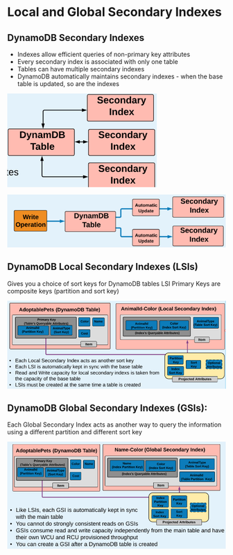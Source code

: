 # Local and Global Secondary Indexes

## DynamoDB Secondary Indexes

* Indexes allow efficient queries of non-primary key attributes 
* Every secondary index is associated with only one table 
* Tables can have multiple secondary indexes 
* DynamoDB automatically maintains secondary indexes - when the base table is updated, so are the indexes

![](../../../.gitbook/assets/image%20%2843%29.png)

![](../../../.gitbook/assets/image%20%2824%29.png)

## DynamoDB Local Secondary Indexes \(LSIs\) 

Gives you a choice of sort keys for DynamoDB tables LSI Primary Keys are composite keys \(partition and sort key\)

![](../../../.gitbook/assets/image.png)

## DynamoDB Global Secondary Indexes \(GSIs\):

Each Global Secondary Index acts as another way to query the information using a different partition and different sort key

![](../../../.gitbook/assets/image%20%2841%29.png)

